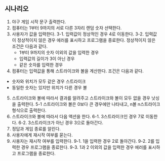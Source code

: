 ## 시나리오

1. 야구 게임 시작 문구 출력한다.
2. 컴퓨터는 1부터 9까지의 서로 다른 3자리 랜덤 숫자 선택한다.
3. 사용자가 값을 입력한다.
  3-1. 입력값이 정상적인 경우 4로 이동한다.
  3-2. 입력값이 정상적이지 않은 경우 에러를 표시하고 프로그램을 종료한다. 정상적이지 않은 조건은 다음과 같다.
    - 1부터 9까지의 숫자 이외의 값을 입력한 경우
    - 입력값의 길이가 3이 아닌 경우
    - 같은 숫자를 입력한 경우
4. 컴퓨터는 입력값을 통해 스트라이크와 볼을 계산한다. 조건은 다음과 같다.
  - 숫자와 위치가 모두 같은 경우 스트라이크
  - 동일한 숫자는 있지만 위치가 다른 경우 볼
5. 스트라이크와 볼에 따라서 결과를 알려주고 스트라이크와 볼이 모두 없을 경우 낫싱을 출력한다.
  5-1 스트라이크와 볼은 0보다 큰 경우에만 나타내고, n볼 n스트라이크 형식으로 출력한다.
6. 스트라이크와 볼에 따라서 다음 액션을 한다.
  6-1. 3스트라이크인 경우 7로 이동한다.
  6-2. 3스트라이크가 아닌 경우 3으로 돌아간다.
7. 정답과 게임 종료를 알린다.
8. 사용자에게 재시작 여부를 묻는다.
9. 사용자는 재시작 여부를 입력한다.
  9-1. 1을 입력한 경우 2로 돌아간다.
  9-2. 2를 입력한 경우 프로그램을 종료한다.
  9-3. 1과 2 이외의 값을 입력한 경우 에러를 표시하고 프로그램을 종료한다.
